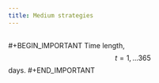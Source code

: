 ```yaml
---
title: Medium strategies
---
```


##
#+BEGIN_IMPORTANT
Time length, $$t = 1, \ldots 365$$ days.
#+END_IMPORTANT
##
